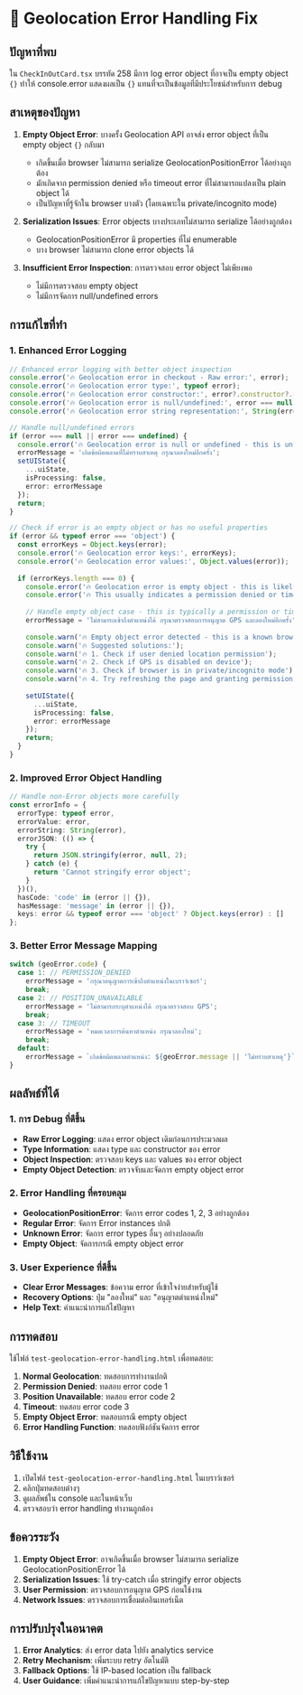 # 🔧 Geolocation Error Handling Fix

## ปัญหาที่พบ

ใน `CheckInOutCard.tsx` บรรทัด 258 มีการ log error object ที่อาจเป็น empty object `{}` ทำให้ console.error แสดงผลเป็น `{}` แทนที่จะเป็นข้อมูลที่มีประโยชน์สำหรับการ debug

## สาเหตุของปัญหา

1. **Empty Object Error**: บางครั้ง Geolocation API อาจส่ง error object ที่เป็น empty object `{}` กลับมา
   - เกิดขึ้นเมื่อ browser ไม่สามารถ serialize GeolocationPositionError ได้อย่างถูกต้อง
   - มักเกิดจาก permission denied หรือ timeout error ที่ไม่สามารถแปลงเป็น plain object ได้
   - เป็นปัญหาที่รู้จักใน browser บางตัว (โดยเฉพาะใน private/incognito mode)

2. **Serialization Issues**: Error objects บางประเภทไม่สามารถ serialize ได้อย่างถูกต้อง
   - GeolocationPositionError มี properties ที่ไม่ enumerable
   - บาง browser ไม่สามารถ clone error objects ได้

3. **Insufficient Error Inspection**: การตรวจสอบ error object ไม่เพียงพอ
   - ไม่มีการตรวจสอบ empty object
   - ไม่มีการจัดการ null/undefined errors

## การแก้ไขที่ทำ

### 1. Enhanced Error Logging

```typescript
// Enhanced error logging with better object inspection
console.error('🔥 Geolocation error in checkout - Raw error:', error);
console.error('🔥 Geolocation error type:', typeof error);
console.error('🔥 Geolocation error constructor:', error?.constructor?.name);
console.error('🔥 Geolocation error is null/undefined:', error === null || error === undefined);
console.error('🔥 Geolocation error string representation:', String(error));

// Handle null/undefined errors
if (error === null || error === undefined) {
  console.error('🔥 Geolocation error is null or undefined - this is unusual');
  errorMessage = 'เกิดข้อผิดพลาดที่ไม่ทราบสาเหตุ กรุณาลองใหม่อีกครั้ง';
  setUIState({
    ...uiState,
    isProcessing: false,
    error: errorMessage
  });
  return;
}

// Check if error is an empty object or has no useful properties
if (error && typeof error === 'object') {
  const errorKeys = Object.keys(error);
  console.error('🔥 Geolocation error keys:', errorKeys);
  console.error('🔥 Geolocation error values:', Object.values(error));
  
  if (errorKeys.length === 0) {
    console.error('🔥 Geolocation error is empty object - this is likely a browser serialization issue');
    console.error('🔥 This usually indicates a permission denied or timeout error that could not be properly serialized');
    
    // Handle empty object case - this is typically a permission or timeout issue
    errorMessage = 'ไม่สามารถเข้าถึงตำแหน่งได้ กรุณาตรวจสอบการอนุญาต GPS และลองใหม่อีกครั้ง';
    
    console.warn('🔥 Empty object error detected - this is a known browser issue with Geolocation API error serialization');
    console.warn('🔥 Suggested solutions:');
    console.warn('🔥 1. Check if user denied location permission');
    console.warn('🔥 2. Check if GPS is disabled on device');
    console.warn('🔥 3. Check if browser is in private/incognito mode');
    console.warn('🔥 4. Try refreshing the page and granting permission again');
    
    setUIState({
      ...uiState,
      isProcessing: false,
      error: errorMessage
    });
    return;
  }
}
```

### 2. Improved Error Object Handling

```typescript
// Handle non-Error objects more carefully
const errorInfo = {
  errorType: typeof error,
  errorValue: error,
  errorString: String(error),
  errorJSON: (() => {
    try {
      return JSON.stringify(error, null, 2);
    } catch (e) {
      return 'Cannot stringify error object';
    }
  })(),
  hasCode: 'code' in (error || {}),
  hasMessage: 'message' in (error || {}),
  keys: error && typeof error === 'object' ? Object.keys(error) : []
};
```

### 3. Better Error Message Mapping

```typescript
switch (geoError.code) {
  case 1: // PERMISSION_DENIED
    errorMessage = 'กรุณาอนุญาตการเข้าถึงตำแหน่งในเบราว์เซอร์';
    break;
  case 2: // POSITION_UNAVAILABLE
    errorMessage = 'ไม่สามารถระบุตำแหน่งได้ กรุณาตรวจสอบ GPS';
    break;
  case 3: // TIMEOUT
    errorMessage = 'หมดเวลาการค้นหาตำแหน่ง กรุณาลองใหม่';
    break;
  default:
    errorMessage = `เกิดข้อผิดพลาดตำแหน่ง: ${geoError.message || 'ไม่ทราบสาเหตุ'}`;
}
```

## ผลลัพธ์ที่ได้

### 1. การ Debug ที่ดีขึ้น

- **Raw Error Logging**: แสดง error object เดิมก่อนการประมวลผล
- **Type Information**: แสดง type และ constructor ของ error
- **Object Inspection**: ตรวจสอบ keys และ values ของ error object
- **Empty Object Detection**: ตรวจจับและจัดการ empty object error

### 2. Error Handling ที่ครอบคลุม

- **GeolocationPositionError**: จัดการ error codes 1, 2, 3 อย่างถูกต้อง
- **Regular Error**: จัดการ Error instances ปกติ
- **Unknown Error**: จัดการ error types อื่นๆ อย่างปลอดภัย
- **Empty Object**: จัดการกรณี empty object error

### 3. User Experience ที่ดีขึ้น

- **Clear Error Messages**: ข้อความ error ที่เข้าใจง่ายสำหรับผู้ใช้
- **Recovery Options**: ปุ่ม "ลองใหม่" และ "อนุญาตตำแหน่งใหม่"
- **Help Text**: คำแนะนำการแก้ไขปัญหา

## การทดสอบ

ใช้ไฟล์ `test-geolocation-error-handling.html` เพื่อทดสอบ:

1. **Normal Geolocation**: ทดสอบการทำงานปกติ
2. **Permission Denied**: ทดสอบ error code 1
3. **Position Unavailable**: ทดสอบ error code 2
4. **Timeout**: ทดสอบ error code 3
5. **Empty Object Error**: ทดสอบกรณี empty object
6. **Error Handling Function**: ทดสอบฟังก์ชันจัดการ error

## วิธีใช้งาน

1. เปิดไฟล์ `test-geolocation-error-handling.html` ในเบราว์เซอร์
2. คลิกปุ่มทดสอบต่างๆ
3. ดูผลลัพธ์ใน console และในหน้าเว็บ
4. ตรวจสอบว่า error handling ทำงานถูกต้อง

## ข้อควรระวัง

1. **Empty Object Error**: อาจเกิดขึ้นเมื่อ browser ไม่สามารถ serialize GeolocationPositionError ได้
2. **Serialization Issues**: ใช้ try-catch เมื่อ stringify error objects
3. **User Permission**: ตรวจสอบการอนุญาต GPS ก่อนใช้งาน
4. **Network Issues**: ตรวจสอบการเชื่อมต่ออินเทอร์เน็ต

## การปรับปรุงในอนาคต

1. **Error Analytics**: ส่ง error data ไปยัง analytics service
2. **Retry Mechanism**: เพิ่มระบบ retry อัตโนมัติ
3. **Fallback Options**: ใช้ IP-based location เป็น fallback
4. **User Guidance**: เพิ่มคำแนะนำการแก้ไขปัญหาแบบ step-by-step
